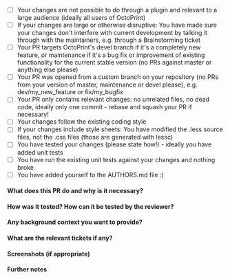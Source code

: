 <!--
Thank you for your interest into contributing to OctoPrint, it's
highly appreciated!

Please make sure you have read the "guidelines for contributing" as
linked just above this form, there's a section on Pull Requests in there
as well that contains important information.

As a summary, please make sure you have ticked all points on this
checklist:
-->

  * [ ] Your changes are not possible to do through a plugin and relevant
    to a large audience (ideally all users of OctoPrint)
  * [ ] If your changes are large or otherwise disruptive: You have
    made sure your changes don't interfere with current development by
    talking it through with the maintainers, e.g. through a
    Brainstorming ticket
  * [ ] Your PR targets OctoPrint's devel branch if it's a completely 
    new feature, or maintenance if it's a bug fix or improvement of
    existing functionality for the current stable version (no PRs 
    against master or anything else please)
  * [ ] Your PR was opened from a custom branch on your repository
    (no PRs from your version of master, maintenance or devel please),
    e.g. dev/my_new_feature or fix/my_bugfix
  * [ ] Your PR only contains relevant changes: no unrelated files,
    no dead code, ideally only one commit - rebase and squash your PR 
    if necessary!
  * [ ] Your changes follow the existing coding style
  * [ ] If your changes include style sheets: You have modified the
    .less source files, not the .css files (those are generated with
    lessc)
  * [ ] You have tested your changes (please state how!) - ideally you
    have added unit tests
  * [ ] You have run the existing unit tests against your changes and
    nothing broke
  * [ ] You have added yourself to the AUTHORS.md file :)

<!--
Describe your PR further using the template provided below. The more 
details the better!
-->

#### What does this PR do and why is it necessary?

#### How was it tested? How can it be tested by the reviewer?

#### Any background context you want to provide?

#### What are the relevant tickets if any?

#### Screenshots (if appropriate)

#### Further notes
